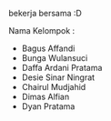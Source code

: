 bekerja bersama :D

Nama Kelompok :
- Bagus Affandi
- Bunga Wulansuci
- Daffa Ardani Pratama
- Desie Sinar Ningrat
- Chairul Mudjahid
- Dimas Alfian
- Dyan Pratama
